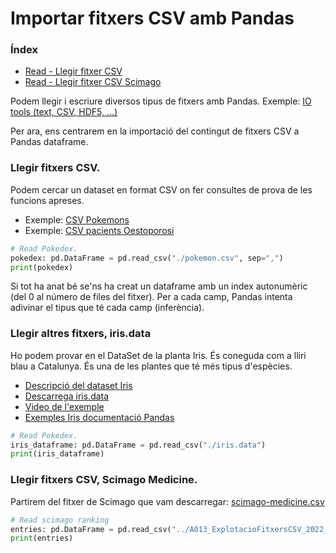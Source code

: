 # Importar fitxers CSV amb Pandas

### Índex

* [Read - Llegir fitxer CSV](#csvexample)
* [Read - Llegir fitxer CSV Scimago](#scimagoexample)

Podem llegir i escriure diversos tipus de fitxers amb Pandas.
Exemple: [IO tools (text, CSV, HDF5, …)](https://pandas.pydata.org/docs/user_guide/io.html)

Per ara, ens centrarem en la importació del contingut de fitxers CSV a Pandas dataframe.

<a name="csvexample"></a>

### Llegir fitxers CSV.

Podem cercar un dataset en format CSV on fer consultes de prova de les funcions apreses.

- Exemple: [CSV Pokemons](https://gist.github.com/armgilles/194bcff35001e7eb53a2a8b441e8b2c6)
- Exemple: [CSV pacients Oestoporosi](http://www3.uah.es/marcos_marva/CursoSanitaria/practicas/datos/osteoporosis.csv)

```python
# Read Pokedex.
pokedex: pd.DataFrame = pd.read_csv("./pokemon.csv", sep=",")
print(pokedex)
```

Si tot ha anat bé se'ns ha creat un dataframe amb un index autonumèric (del 0 al número de files del fitxer). 
Per a cada camp, Pandas intenta adivinar el tipus que té cada camp (inferència).


### Llegir altres fitxers, iris.data

Ho podem provar en el DataSet de la planta Iris.
És coneguda com a lliri blau a Catalunya.
És una de les plantes que té més tipus d'espècies.

* [Descripció del dataset Iris](https://archive.ics.uci.edu/ml/datasets/Iris)
* [Descarrega iris.data](https://archive.ics.uci.edu/ml/machine-learning-databases/iris/)
* [Video de l'exemple](https://www.youtube.com/watch?v=PvNKKrPE0AI)
* [Exemples Iris documentació Pandas](https://pandas.pydata.org/docs/user_guide/dsintro.html#assigning-new-columns-in-method-chains)



```python
# Read Pokedex.
iris_dataframe: pd.DataFrame = pd.read_csv("./iris.data")
print(iris_dataframe)
```

<a name="scimagoexample"></a>

### Llegir fitxers CSV, Scimago Medicine.

Partirem del fitxer de Scimago que vam descarregar: [scimago-medicine.csv](../A013_ExplotacioFitxersCSV_2022_2023/scimago-medicine.csv "Fitxer Scimago")

```python
# Read scimago ranking
entries: pd.DataFrame = pd.read_csv("../A013_ExplotacioFitxersCSV_2022_2023/scimago-medicine.csv", sep=";")
print(entries)
```


